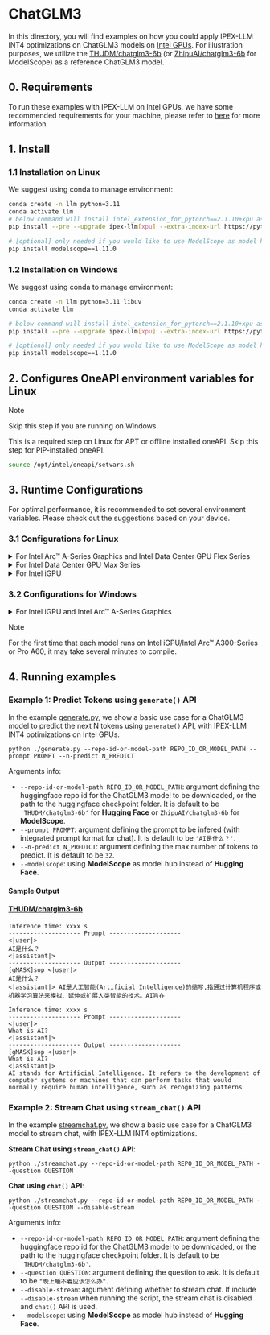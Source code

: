 # ChatGLM3

In this directory, you will find examples on how you could apply IPEX-LLM INT4 optimizations on ChatGLM3 models on [Intel GPUs](../../../README.md). For illustration purposes, we utilize the [THUDM/chatglm3-6b](https://huggingface.co/THUDM/chatglm3-6b) (or [ZhipuAI/chatglm3-6b](https://www.modelscope.cn/models/ZhipuAI/chatglm3-6b) for ModelScope) as a reference ChatGLM3 model.

## 0. Requirements
To run these examples with IPEX-LLM on Intel GPUs, we have some recommended requirements for your machine, please refer to [here](../../../README.md#requirements) for more information.

## 1. Install
### 1.1 Installation on Linux
We suggest using conda to manage environment:
```bash
conda create -n llm python=3.11
conda activate llm
# below command will install intel_extension_for_pytorch==2.1.10+xpu as default
pip install --pre --upgrade ipex-llm[xpu] --extra-index-url https://pytorch-extension.intel.com/release-whl/stable/xpu/us/

# [optional] only needed if you would like to use ModelScope as model hub
pip install modelscope==1.11.0
```

### 1.2 Installation on Windows
We suggest using conda to manage environment:
```bash
conda create -n llm python=3.11 libuv
conda activate llm

# below command will install intel_extension_for_pytorch==2.1.10+xpu as default
pip install --pre --upgrade ipex-llm[xpu] --extra-index-url https://pytorch-extension.intel.com/release-whl/stable/xpu/us/

# [optional] only needed if you would like to use ModelScope as model hub
pip install modelscope==1.11.0
```

## 2. Configures OneAPI environment variables for Linux

> [!NOTE]
> Skip this step if you are running on Windows.

This is a required step on Linux for APT or offline installed oneAPI. Skip this step for PIP-installed oneAPI.

```bash
source /opt/intel/oneapi/setvars.sh
```

## 3. Runtime Configurations
For optimal performance, it is recommended to set several environment variables. Please check out the suggestions based on your device.
### 3.1 Configurations for Linux
<details>

<summary>For Intel Arc™ A-Series Graphics and Intel Data Center GPU Flex Series</summary>

```bash
export USE_XETLA=OFF
export SYCL_PI_LEVEL_ZERO_USE_IMMEDIATE_COMMANDLISTS=1
export SYCL_CACHE_PERSISTENT=1
```

</details>

<details>

<summary>For Intel Data Center GPU Max Series</summary>

```bash
export LD_PRELOAD=${LD_PRELOAD}:${CONDA_PREFIX}/lib/libtcmalloc.so
export SYCL_PI_LEVEL_ZERO_USE_IMMEDIATE_COMMANDLISTS=1
export SYCL_CACHE_PERSISTENT=1
export ENABLE_SDP_FUSION=1
```
> Note: Please note that `libtcmalloc.so` can be installed by `conda install -c conda-forge -y gperftools=2.10`.
</details>

<details>

<summary>For Intel iGPU</summary>

```bash
export SYCL_CACHE_PERSISTENT=1
```

</details>

### 3.2 Configurations for Windows
<details>

<summary>For Intel iGPU and Intel Arc™ A-Series Graphics</summary>

```cmd
set SYCL_CACHE_PERSISTENT=1
```

</details>


> [!NOTE]
> For the first time that each model runs on Intel iGPU/Intel Arc™ A300-Series or Pro A60, it may take several minutes to compile.
## 4. Running examples

### Example 1: Predict Tokens using `generate()` API
In the example [generate.py](./generate.py), we show a basic use case for a ChatGLM3 model to predict the next N tokens using `generate()` API, with IPEX-LLM INT4 optimizations on Intel GPUs.

```
python ./generate.py --repo-id-or-model-path REPO_ID_OR_MODEL_PATH --prompt PROMPT --n-predict N_PREDICT
```

Arguments info:
- `--repo-id-or-model-path REPO_ID_OR_MODEL_PATH`: argument defining the huggingface repo id for the ChatGLM3 model to be downloaded, or the path to the huggingface checkpoint folder. It is default to be `'THUDM/chatglm3-6b'` for **Hugging Face** or `ZhipuAI/chatglm3-6b` for **ModelScope**.
- `--prompt PROMPT`: argument defining the prompt to be infered (with integrated prompt format for chat). It is default to be `'AI是什么？'`.
- `--n-predict N_PREDICT`: argument defining the max number of tokens to predict. It is default to be `32`.
- `--modelscope`: using **ModelScope** as model hub instead of **Hugging Face**.

#### Sample Output
#### [THUDM/chatglm3-6b](https://huggingface.co/THUDM/chatglm3-6b)
```log
Inference time: xxxx s
-------------------- Prompt --------------------
<|user|>
AI是什么？
<|assistant|>
-------------------- Output --------------------
[gMASK]sop <|user|>
AI是什么？
<|assistant|> AI是人工智能(Artificial Intelligence)的缩写,指通过计算机程序或机器学习算法来模拟、延伸或扩展人类智能的技术。AI旨在
```

```log
Inference time: xxxx s
-------------------- Prompt --------------------
<|user|>
What is AI?
<|assistant|>
-------------------- Output --------------------
[gMASK]sop <|user|>
What is AI?
<|assistant|>
AI stands for Artificial Intelligence. It refers to the development of computer systems or machines that can perform tasks that would normally require human intelligence, such as recognizing patterns
```

### Example 2: Stream Chat using `stream_chat()` API
In the example [streamchat.py](./streamchat.py), we show a basic use case for a ChatGLM3 model to stream chat, with IPEX-LLM INT4 optimizations.

**Stream Chat using `stream_chat()` API**:
```
python ./streamchat.py --repo-id-or-model-path REPO_ID_OR_MODEL_PATH --question QUESTION
```

**Chat using `chat()` API**:
```
python ./streamchat.py --repo-id-or-model-path REPO_ID_OR_MODEL_PATH --question QUESTION --disable-stream
```

Arguments info:
- `--repo-id-or-model-path REPO_ID_OR_MODEL_PATH`: argument defining the huggingface repo id for the ChatGLM3 model to be downloaded, or the path to the huggingface checkpoint folder. It is default to be `'THUDM/chatglm3-6b'`.
- `--question QUESTION`: argument defining the question to ask. It is default to be `"晚上睡不着应该怎么办"`.
- `--disable-stream`: argument defining whether to stream chat. If include `--disable-stream` when running the script, the stream chat is disabled and `chat()` API is used.
- `--modelscope`: using **ModelScope** as model hub instead of **Hugging Face**.
